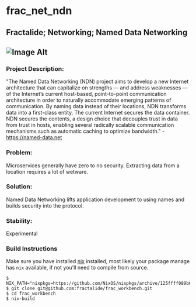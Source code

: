 # frac_net_ndn
## Fractalide; Networking; Named Data Networking

![Image Alt](http://images.cnitblog.com/blog/502711/201407/250109536504481.png)
---
### Project Description:

"The Named Data Networking (NDN) project aims to develop a new Internet architecture that can capitalize on strengths — and address weaknesses — of the Internet’s current host-based, point-to-point communication architecture in order to naturally accommodate emerging patterns of communication. By naming data instead of their locations, NDN transforms data into a first-class entity. The current Internet secures the data container. NDN secures the contents, a design choice that decouples trust in data from trust in hosts, enabling several radically scalable communication mechanisms such as automatic caching to optimize bandwidth." - https://named-data.net
### Problem:

Microservices generally have zero to no security. Extracting data from a location requires a lot of wetware.
### Solution:

Named Data Networking lifts application development to using names and builds security into the protocol.
### Stability:

Experimental

### Build Instructions
Make sure you have installed [nix](https://nixos.org/nix) installed, most likely your package manage has `nix` available, if not you'll need to compile from source.
```
$ NIX_PATH="nixpkgs=https://github.com/NixOS/nixpkgs/archive/125ffff089b6bd360c82cf986d8cc9b17fc2e8ac.tar.gz:fractalide=https://github.com/fractalide/fractalide/archive/master.tar.gz"
$ git clone git@github.com:fractalide/frac_workbench.git
$ cd frac_workbench
$ nix-build
```
